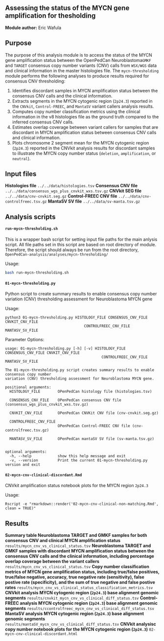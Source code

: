 ## Assessing the status of the MYCN gene amplification for thesholding
**Module author:** Eric Wafula

## Purpose
The purpose of this analysis module is to access the status of the MYCN gene amplification status between the OpenPedCan Neuroblastoma`GMKF` and `TARGET` consensus copy number variants (CNV) calls from `WSX/WGS` data and clinical information in the master histologies file. The `mycn-thresholding` module performs the following analyses to produce results required for consensus CNV thresholding: 
1. Identifies discordant samples in MYCN amplification status between the consensus CNV calls and the clinical information.
2. Extracts segments in the MYCN cytogenic region (`2p24.3`) reported in the `CNVkit`, `Control-FREEC`, and `MantaSV` variant callers analysis results.
3. Computes copy number classification metrics using the clinical information in the v8 histologies file as the ground truth compared to the inferred consensus CNV calls.
4. Estimates overlap coverage between variant callers for samples that are discordant in MYCN amplification status between consensus CNV calls and clinical information.
5. Plots chromosome 2 segment mean for the MYCN cytogenic region (`2p24.3`) reported in the CNVkit analysis results for discordant samples to illustrate the MYCN copy number status (`deletion`, `amplification`, or `neutral`). 


## Input files
**Histologies file**
`../../data/histologies.tsv`
**Consensus CNV file**
`../../data/consensus_wgs_plus_cnvkit_wxs.tsv.gz`
**CNVkit SEG file**
`../../data/cnv-cnvkit.seg.gz`
**Control-FREEC CNV file**
`../../data/cnv-controlfreec.tsv.gz`
**MantaSV SV file**
 `../../data/sv-manta.tsv.gz`


## Analysis scripts

#### `run-mycn-thresholding.sh`
This is a wrapper bash script for setting input file paths for the main anlysis script. All file paths set in this script are based on root directory of module. Therefore, the script should always be run from the root directory, `OpenPedCan-analysis/analyses/mycn-thresholding/`


Usage:
```bash
bash run-mycn-thresholding.sh
```

#### `01-mycn-thresholding.py`
Python script to create summary results to enable consensus copy number variation (CNV) thresholding assessment for Neuroblastoma MYCN gene

Usage:
```
python3 01-mycn-thresholding.py HISTOLOGY_FILE CONSENSUS_CNV_FILE CNVKIT_CNV_FILE
                                    CONTROLFREEC_CNV_FILE MANTASV_SV_FILE
```

Parameter Options:
```
usage: 01-mycn-thresholding.py [-h] [-v] HISTOLOGY_FILE CONSENSUS_CNV_FILE CNVKIT_CNV_FILE
                                            CONTROLFREEC_CNV_FILE MANTASV_SV_FILE

The 01-mycn-thresholding.py script creates summary results to enable consensus copy number
variation (CNV) thresholding assessment for Neuroblastoma MYCN gene.

positional arguments:
  HISTOLOGY_FILE        OPenPedCan histology file (histologies.tsv)
                        
  CONSENSUS_CNV_FILE    OPenPedCan consensus CNV file (consensus_wgs_plus_cnvkit_wxs.tsv.gz)
                        
  CNVKIT_CNV_FILE       OPenPedCan CNVKit CNV file (cnv-cnvkit.seg.gz)
                        
  CONTROLFREEC_CNV_FILE
                        OPenPedCan Control-FREEC CNV file (cnv-controlfreec.tsv.gz)
                        
  MANTASV_SV_FILE       OPenPedCan mantaSV SV file (sv-manta.tsv.gz)
                        

optional arguments:
  -h, --help            show this help message and exit
  -v, --version         Print the current 01-mycn-thresholding.py version and exit
```

#### `02-mycn-cnv-clinical-discordant.Rmd`
CNVkit amplification status notebook plots for the MYCN region `2p24.3`

Usage:
```
Rscript -e "rmarkdown::render('02-mycn-cnv-clinical-non-matching.Rmd', clean = TRUE)"
```

## Results

**Summary table Neuroblastoma TARGET and GMKF samples for both consensus CNV and clinical MYCN amplification status**
`results/mycn_cnv_vs_clinical_status.tsv`
**Neuroblastoma TARGET and GMKF samples with discordant MYCN amplification status between the consensus CNV calls and the clinical information, including percentage overlap coverage  between the variant callers**
`results/mycn_cnv_vs_clinical_status.tsv`
**Copy number classification metrics of MYCN gene amplification status, including true/false positives, true/false negative, accuracy, true negative rate (sensitivity), false postive rate (specificity), and the sum of true negative and false postive rates**
`results/mycn_cnv_vs_clinical_status_classification_metrics.tsv`
**CNVkit analysis MYCN cytogenic region (`2p24.3`) base alignment genomic segments**
`results/cnvkit_mycn_cnv_vs_clinical_diff_status.tsv`
**Control-FREEC analysis MYCN cytogenic region (`2p24.3`) base alignment genomic segments**
`results/ccontrolfreec_mycn_cnv_vs_clinical_diff_status.tsv`
**MantaSV analysis MYCN cytogenic region (`2p24.3`) base alignment genomic segments** 
`results/mantaSV_mycn_cnv_vs_clinical_diff_status.tsv`
**CNVkit analysisc copy number notebook plots for the MYCN cytogenic region (`2p24.3`)** 
`02-mycn-cnv-clinical-discordant.html`

